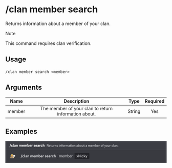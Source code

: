 # /clan member search

Returns information about a member of your clan.

> [!NOTE]
> This command requires clan verification.

## Usage

```
/clan member search <member>
```

## Arguments

| Name   | Description                                          | Type   | Required |
| :----: | :--------------------------------------------------: | :----: | :------: |
| member | The member of your clan to return information about. | String | Yes      |

## Examples

<img src="../../../_media/examples/clan/member/search-0.png" class="rounded-corners">